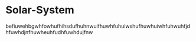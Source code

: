 # Solar-System
befiuwehbgwhfowhufhihsdufhuhnwuifhuwhfuhuiwshufhuwhuiwhfuhwuhfjdhfuwhdjnfhuwheuhfudhfuwhdujfnw
